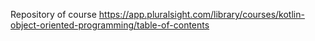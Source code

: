 Repository of course https://app.pluralsight.com/library/courses/kotlin-object-oriented-programming/table-of-contents
